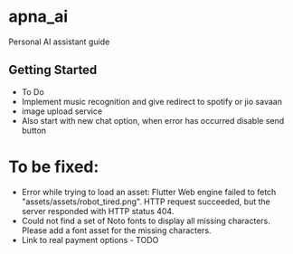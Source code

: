 # apna_ai

Personal AI assistant guide

## Getting Started

- To Do
- Implement music recognition and give redirect to spotify or jio savaan
- image upload service
- Also start with new chat option, when error has occurred disable send button

# To be fixed:
- Error while trying to load an asset: Flutter Web engine failed to fetch "assets/assets/robot_tired.png". HTTP request succeeded, but the server responded with HTTP status 404.
- Could not find a set of Noto fonts to display all missing characters. Please add a font asset for the missing characters.
- Link to real payment options - TODO